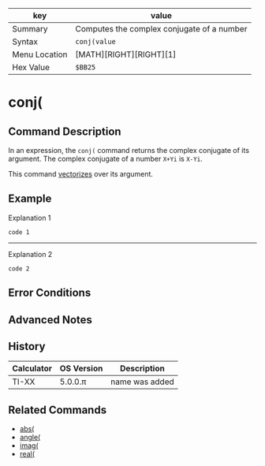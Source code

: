 | key           | value |
|---------------|-------|
| Summary       | Computes the complex conjugate of a number |
| Syntax        | `conj(value`|
| Menu Location | [MATH][RIGHT][RIGHT][1]|
| Hex Value     |`$BB25`|

# conj(
## Command Description
In an expression, the `conj(` command returns the complex conjugate of its argument. The complex conjugate of a number `X+Yi` is `X-Yi`.

This command [vectorizes](vectorizes.md) over its argument.

## Example

Explanation 1
```ti-basic
code 1
```
---
Explanation 2
```ti-basic
code 2
```
## Error Conditions

## Advanced Notes

## History
| Calculator | OS Version | Description |
|------------|------------|-------------|
| TI-XX      | 5.0.0.π    | name was added |

## Related Commands
- [abs(](abs.md)
- [angle(](angle.md)
- [imag(](imag.md)
- [real(](real.md)
